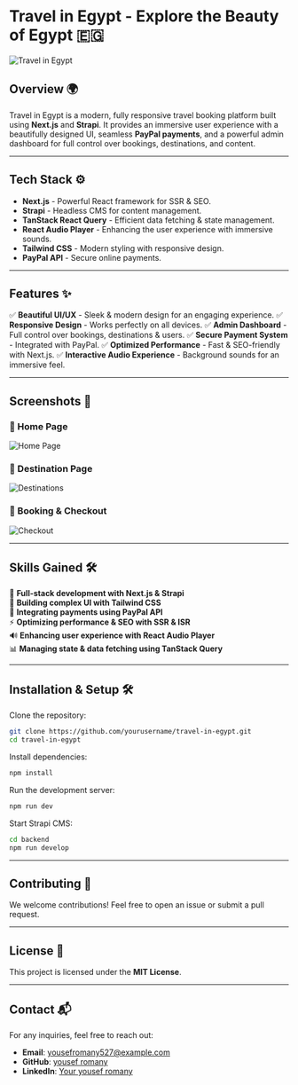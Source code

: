 # Travel in Egypt - Explore the Beauty of Egypt 🇪🇬

![Travel in Egypt](./screenshots/homepage.png)

## Overview 🌍
Travel in Egypt is a modern, fully responsive travel booking platform built using **Next.js** and **Strapi**. It provides an immersive user experience with a beautifully designed UI, seamless **PayPal payments**, and a powerful admin dashboard for full control over bookings, destinations, and content.

---

## Tech Stack ⚙️

- **Next.js** - Powerful React framework for SSR & SEO.
- **Strapi** - Headless CMS for content management.
- **TanStack React Query** - Efficient data fetching & state management.
- **React Audio Player** - Enhancing the user experience with immersive sounds.
- **Tailwind CSS** - Modern styling with responsive design.
- **PayPal API** - Secure online payments.

---

## Features ✨

✅ **Beautiful UI/UX** - Sleek & modern design for an engaging experience.
✅ **Responsive Design** - Works perfectly on all devices.
✅ **Admin Dashboard** - Full control over bookings, destinations & users.
✅ **Secure Payment System** - Integrated with PayPal.
✅ **Optimized Performance** - Fast & SEO-friendly with Next.js.
✅ **Interactive Audio Experience** - Background sounds for an immersive feel.

---

## Screenshots 📸

### 🔹 Home Page
![Home Page](./screenshots/homepage.png)

### 🔹 Destination Page
![Destinations](./screenshots/destinations.png)

### 🔹 Booking & Checkout
![Checkout](./screenshots/checkout.png)


---

## Skills Gained 🛠️

🚀 **Full-stack development with Next.js & Strapi**  
🎨 **Building complex UI with Tailwind CSS**  
🔗 **Integrating payments using PayPal API**  
⚡ **Optimizing performance & SEO with SSR & ISR**  
🔊 **Enhancing user experience with React Audio Player**  
📊 **Managing state & data fetching using TanStack Query**  

---

## Installation & Setup 🛠️

Clone the repository:
```bash
git clone https://github.com/yourusername/travel-in-egypt.git
cd travel-in-egypt
```

Install dependencies:
```bash
npm install
```

Run the development server:
```bash
npm run dev
```

Start Strapi CMS:
```bash
cd backend
npm run develop
```

---

## Contributing 🤝
We welcome contributions! Feel free to open an issue or submit a pull request.

---

## License 📜
This project is licensed under the **MIT License**.

---

## Contact 📬
For any inquiries, feel free to reach out:
- **Email**: yousefromany527@example.com  
- **GitHub**: [yousef romany](https://github.com/yousef-romany)  
- **LinkedIn**: [Your yousef romany](https://www.linkedin.com/in/yousef-romany-09a2a5233/)

